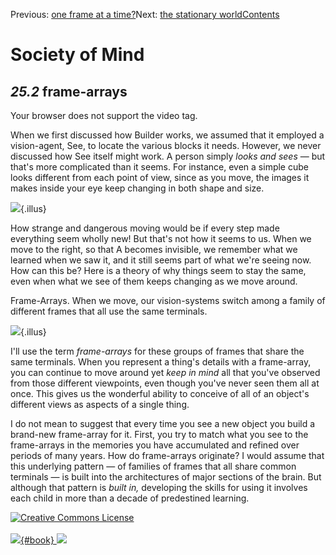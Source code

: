 <div class="chapnav">

<span class="prev">Previous: [one frame at a
time?](./som-25.1.html)</span><span class="next">Next: [the stationary
world](./som-25.3.html)</span><span
class="contents">[Contents](index.html)</span>
<div class="titlebar">

Society of Mind
===============

</div>

</div>

*25.2* frame-arrays
-------------------

Your browser does not support the video tag.

When we first discussed how Builder works, we assumed that it employed a
vision-agent, See, to locate the various blocks it needs. However, we
never discussed how See itself might work. A person simply *looks and
sees* — but that's more complicated than it seems. For instance, even a
simple cube looks different from each point of view, since as you move,
the images it makes inside your eye keep changing in both shape and
size.

![](./illus/ch25/25-3.png){.illus}

How strange and dangerous moving would be if every step made everything
seem wholly new! But that's not how it seems to us. When we move to the
right, so that A becomes invisible, we remember what we learned when we
saw it, and it still seems part of what we're seeing now. How can this
be? Here is a theory of why things seem to stay the same, even when what
we see of them keeps changing as we move around.

Frame-Arrays. When we move, our vision-systems switch among a family of
different frames that all use the same terminals.

![](./illus/ch25/25-4.png){.illus}

I'll use the term *frame-arrays* for these groups of frames that share
the same terminals. When you represent a thing's details with a
frame-array, you can continue to move around yet *keep in mind* all that
you've observed from those different viewpoints, even though you've
never seen them all at once. This gives us the wonderful ability to
conceive of all of an object's different views as aspects of a single
thing.

I do not mean to suggest that every time you see a new object you build
a brand-new frame-array for it. First, you try to match what you see to
the frame-arrays in the memories you have accumulated and refined over
periods of many years. How do frame-arrays originate? I would assume
that this underlying pattern — of families of frames that all share
common terminals — is built into the architectures of major sections of
the brain. But although that pattern is *built in,* developing the
skills for using it involves each child in more than a decade of
predestined learning.

<div class="footer">

[![Creative Commons
License](http://i.creativecommons.org/l/by-nc-sa/3.0/80x15.png)](http://creativecommons.org/licenses/by-nc-sa/3.0/deed.en_US)\
\
[![](./images/som_book.jpeg){#book}
![](./images/a_logo_17.gif)](http://www.amazon.com/gp/product/0671657135?ie=UTF8&camp=1789&creativeASIN=0671657135&linkCode=xm2&tag=marvinminsky)

</div>
